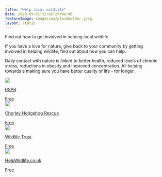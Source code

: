 ```yaml
---
title: "Help local wildlife"
date: 2020-09-01T12:49:27+06:00
featureImage: images/ma/placeholder.jpeg
layout: static
---
```


Find out how to get involved in helping local wildlife.

If you have a love for nature, give back to your community by getting involved in helping wildlife, find out about how you can help.

Daily contact with nature is linked to better health, reduced levels of chronic stress, reductions in obesity and improved concentration. All helping towards a making sure you have better quality of life - for longer.

<a class="ma-link" href="https://www.rspb.org.uk/birds-and-wildlife/natures-home-magazine/birds-and-wildlife-articles/food-chains/wildlife-habitats/"><div class="ma-card ma-card-Community"><div class="ma-icon"><img src ="/images/Icon-check - community - opacity.svg"/></div><div class="ma-name"><p>RSPB</p></div><div class="ma-paid-text"><span>Free</span></div></div></a><a class="ma-link" href="https://www.chorleyhedgehogrescue.co.uk/foster-carers"><div class="ma-card ma-card-Community"><div class="ma-icon"><img src ="/images/Icon-check - community - opacity.svg"/></div><div class="ma-name"><p>Chorley Hedgehog Rescue</p></div><div class="ma-paid-text"><span>Free</span></div></div></a><a class="ma-link" href="https://www.wildlifetrusts.org/cy/actions"><div class="ma-card ma-card-Community"><div class="ma-icon"><img src ="/images/Icon-check - community - opacity.svg"/></div><div class="ma-name"><p>Wildlife Trust</p></div><div class="ma-paid-text"><span>Free</span></div></div></a><a class="ma-link" href="https://helpwildlife.co.uk/about-us/get-involved/"><div class="ma-card ma-card-Community"><div class="ma-icon"><img src ="/images/Icon-check - community - opacity.svg"/></div><div class="ma-name"><p>HelpWildlife.co.uk</p></div><div class="ma-paid-text"><span>Free</span></div></div></a>  

<br/><br/>






